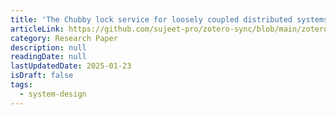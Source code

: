 ```yaml
---
title: 'The Chubby lock service for loosely coupled distributed systems'
articleLink: https://github.com/sujeet-pro/zotero-sync/blob/main/zotero-attachments/research-papers/chubby-osdi06.pdf
category: Research Paper
description: null
readingDate: null
lastUpdatedDate: 2025-01-23
isDraft: false
tags:
  - system-design
---
```

